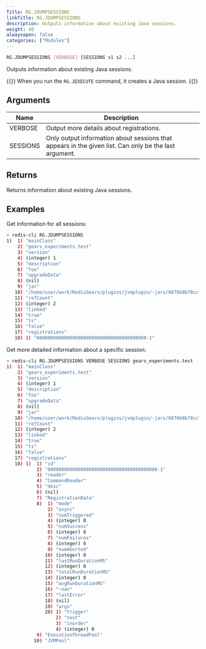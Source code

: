 ```yaml
---
Title: RG.JDUMPSESSIONS
linkTitle: RG.JDUMPSESSIONS
description: Outputs information about existing Java sessions.
weight: 40
alwaysopen: false
categories: ["Modules"]
---
```


```sh
RG.JDUMPSESSIONS [VERBOSE] [SESSIONS s1 s2 ...]
```

Outputs information about existing Java sessions.

{{<note>}}
When you run the `RG.JEXECUTE` command, it creates a Java session.
{{</note>}}

## Arguments

| Name | Description |
|------|-------------|
| VERBOSE | Output more details about registrations. |
| SESSIONS | Only output information about sessions that appears in the given list. Can only be the last argument. |

## Returns

Returns information about existing Java sessions.

## Examples

Get information for all sessions:

```sh
> redis-cli RG.JDUMPSESSIONS
1)  1) "mainClass"
    2) "gears_experiments.test"
    3) "version"
    4) (integer) 1
    5) "description"
    6) "foo"
    7) "upgradeData"
    8) (nil)
    9) "jar"
   10) "/home/user/work/RedisGears/plugins/jvmplugin/-jars/6876b8b78ccfc2ad764edc7ede590f573bd7260b.jar"
   11) "refCount"
   12) (integer) 2
   13) "linked"
   14) "true"
   15) "ts"
   16) "false"
   17) "registrations"
   18) 1) "0000000000000000000000000000000000000000-1"
```

Get more detailed information about a specific session:

```sh
> redis-cli RG.JDUMPSESSIONS VERBOSE SESSIONS gears_experiments.test
1)  1) "mainClass"
    2) "gears_experiments.test"
    3) "version"
    4) (integer) 1
    5) "description"
    6) "foo"
    7) "upgradeData"
    8) (nil)
    9) "jar"
   10) "/home/user/work/RedisGears/plugins/jvmplugin/-jars/6876b8b78ccfc2ad764edc7ede590f573bd7260b.jar"
   11) "refCount"
   12) (integer) 2
   13) "linked"
   14) "true"
   15) "ts"
   16) "false"
   17) "registrations"
   18) 1)  1) "id"
           2) "0000000000000000000000000000000000000000-1"
           3) "reader"
           4) "CommandReader"
           5) "desc"
           6) (nil)
           7) "RegistrationData"
           8)  1) "mode"
               2) "async"
               3) "numTriggered"
               4) (integer) 0
               5) "numSuccess"
               6) (integer) 0
               7) "numFailures"
               8) (integer) 0
               9) "numAborted"
              10) (integer) 0
              11) "lastRunDurationMS"
              12) (integer) 0
              13) "totalRunDurationMS"
              14) (integer) 0
              15) "avgRunDurationMS"
              16) "-nan"
              17) "lastError"
              18) (nil)
              19) "args"
              20) 1) "trigger"
                  2) "test"
                  3) "inorder"
                  4) (integer) 0
           9) "ExecutionThreadPool"
          10) "JVMPool"
```

